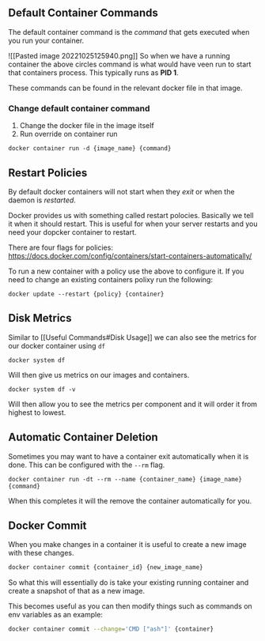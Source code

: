 ## Default Container Commands

The default container command is the *command* that gets executed when you run your container.

![[Pasted image 20221025125940.png]]
So when we have a running container the above circles command is what would have veen run to start that containers process. This typically runs as **PID 1**.

These commands can be found in the relevant docker file in that image.

### Change default container command

1)  Change the docker file in the image itself
2)  Run override on container run
   
```
docker container run -d {image_name} {command}
```

## Restart Policies

By default docker containers will not start when they *exit* or when the daemon is *restarted*.

Docker provides us with something called restart polocies. Basically we tell it when it should restart.
This is useful for when your server restarts and you need your dopcker container to restart.

There are four flags for policies:
https://docs.docker.com/config/containers/start-containers-automatically/

To run a new container with a policy use the above to configure it. If you need to change an existing containers polixy run the following:

```
docker update --restart {policy} {container}
```

## Disk Metrics

Similar to [[Useful Commands#Disk Usage]] we can also see the metrics for our docker container using `df`

```
docker system df
```

Will then give us metrics on our images and containers.

```
docker system df -v
```

Will then allow you to see the metrics per component and it will order it from highest to lowest.

## Automatic Container Deletion

Sometimes you may want to have a container exit automatically when it is done. This can be configured with the `--rm` flag.

```
docker container run -dt --rm --name {container_name} {image_name} {command}
```

When this completes it will the remove the container automatically for you.

## Docker Commit

When you make changes in a container it is useful to create a new image with these changes. 

```sh
docker container commit {container_id} {new_image_name}
```

So what this will essentially do is take your existing running container and create a snapshot of that as a new image.

This becomes useful as you can then modify things such as commands on env variables as an example:

```sh
docker container commit --change='CMD ["ash"]' {container}
```
